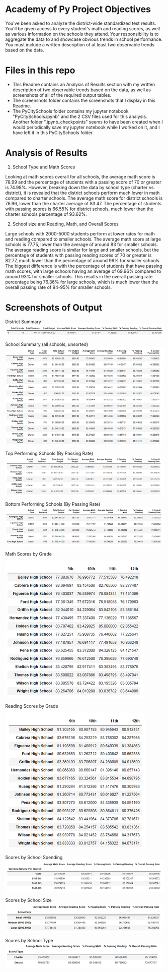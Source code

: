 # Academy of Py Project Objectives
You've been asked to analyze the district-wide standardized test results. You'll be given access to every student's math and reading scores, as well as various information on the schools they attend. Your responsibility is to aggregate the data to and showcase obvious trends in school performance. You must include a written description of at least two observable trends based on the data.

# Files in this repo
- This Readme contains an Analysis of Results section with my written description of two observable trends based on the data, as well as screenshots of all of the required output tables.
- The screenshots folder contains the screenshots that I display in this Readme.
- The PyCitySchools folder contains my jupyter notebook "PyCitySchools.ipynb" and the 2 CSV files used for this analysis. Another folder ".ipynb_checkpoints" seems to have been created when I would periodically save my jupyter notebook while I worked on it, and I have left it in this PyCitySchools folder. 

# Analysis of Results
1. School Type and Math Scores

Looking at math scores overall for all schools, the average math score is 78.99 and the percentage of students with a passing score of 70 or greater is 74.98%. However, breaking down the data by school type (charter vs. district), it is revealed that the district schools perform much lower in math compared to charter schools. The average math score for district schools is 76.96, lower than the charter average of 83.47. The percentage of students with passing scores is 66.55% for district schools, much lower than the charter schools percentage of 93.62%. 

2. School size and Reading, Math, and Overall Scores

Large schools with 2000-5000 students perform at lower rates for math and reading compared to smaller schools. The average math score at large schools is 77.75, lower than the average of around 83 for smaller schools. The average reading score is similar for large and smaller schools, but the percentage of students with passing reading scores of 70 or greater is 82.77, much lower than the percentage of around 96% for smaller schools. The biggest difference is with the percentage of students that have passing math scores, with large schools having an average of 69.96% compared to around 93% for smaller schools. This results in the overall passing rate percentage being 76.36% for large schools, which is much lower than the overall passing rate of 94-95% for smaller schools.

# Screenshots of Output
District Summary
![](screenshots/District_Summary.png)

School Summary (all schools, unsorted)
![](screenshots/School_Summary_Unsorted.png)

Top Performing Schools (By Passing Rate)
![](screenshots/Top_Performing_Schools_By_Passing_Rate.png)

Bottom Performing Schools (By Passing Rate)
![](screenshots/Bottom_Performing_Schools_By_Passing_Rate.png)

Math Scores by Grade

![](screenshots/Math_Scores_By_Grade.png)

Reading Scores by Grade

![](screenshots/Reading_Scores_by_Grade.png)

Scores by School Spending
![](screenshots/Scores_By_School_Spending.png)

Scores by School Size
![](screenshots/Scores_By_School_Size.png)

Scores by School Type
![](screenshots/Scores_by_School_Type.png)
